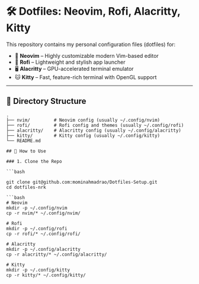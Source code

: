 # 🛠️ Dotfiles: Neovim, Rofi, Alacritty, Kitty

This repository contains my personal configuration files (dotfiles) for:

- 📝 **Neovim** – Highly customizable modern Vim-based editor
- 🎨 **Rofi** – Lightweight and stylish app launcher
- 🖥️ **Alacritty** – GPU-accelerated terminal emulator
- 🐱 **Kitty** – Fast, feature-rich terminal with OpenGL support

---

## 📁 Directory Structure

```text
.
├── nvim/         # Neovim config (usually ~/.config/nvim)
├── rofi/         # Rofi config and themes (usually ~/.config/rofi)
├── alacritty/    # Alacritty config (usually ~/.config/alacritty)
├── kitty/        # Kitty config (usually ~/.config/kitty)
└── README.md

## 🚀 How to Use

### 1. Clone the Repo

```bash

git clone git@github.com:mominahmadrao/Dotfiles-Setup.git
cd dotfiles-nrk

```bash
# Neovim
mkdir -p ~/.config/nvim
cp -r nvim/* ~/.config/nvim/

# Rofi
mkdir -p ~/.config/rofi
cp -r rofi/* ~/.config/rofi/

# Alacritty
mkdir -p ~/.config/alacritty
cp -r alacritty/* ~/.config/alacritty/

# Kitty
mkdir -p ~/.config/kitty
cp -r kitty/* ~/.config/kitty/

